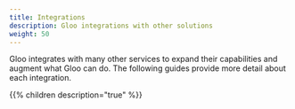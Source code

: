 ```yaml
---
title: Integrations
description: Gloo integrations with other solutions
weight: 50
---
```


Gloo integrates with many other services to expand their capabilities and augment what Gloo can do. The following guides provide more detail about each integration.

{{% children description="true" %}}
